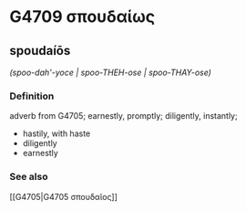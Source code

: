 # G4709 σπουδαίως

## spoudaíōs

_(spoo-dah'-yoce | spoo-THEH-ose | spoo-THAY-ose)_

### Definition

adverb from G4705; earnestly, promptly; diligently, instantly; 

- hastily, with haste
- diligently
- earnestly

### See also

[[G4705|G4705 σπουδαῖος]]
